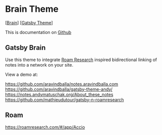 # Brain Theme

[[Brain]] [[Gatsby Theme]]

This is documentation on [Github](https://github.com/aengusmcmillin/gatsby-theme-brain)

## Gatsby Brain

Use this theme to integrate [Roam Research](https://roamresearch.com/) inspired bidirectional linking of notes into a network on your site.

View a demo at:

<Tweet tweetLink="aengusmcmillin/status/1249845320239984640" theme="dark" />

https://github.com/aravindballa/notes.aravindballa.com
https://github.com/aravindballa/gatsby-theme-andy/
https://notes.andymatuschak.org/About_these_notes
https://github.com/mathieudutour/gatsby-n-roamresearch

## Roam

https://roamresearch.com/#/app/Accio

[//begin]: # "Autogenerated link references for markdown compatibility"
[Brain]: brain "Brain"
[Gatsby Theme]: gatsby-theme "Gatsby Theme"
[//end]: # "Autogenerated link references"